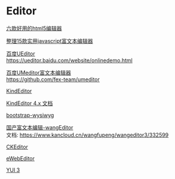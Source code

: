 Editor
===

[六款好用的html5编辑器](http://www.php.cn/div-tutorial-381329.html)  

[整理15款实用javascript富文本编辑器](https://blog.csdn.net/joycesunny/article/details/77837838)  


[百度UEditor](http://ueditor.baidu.com/website/)  
https://ueditor.baidu.com/website/onlinedemo.html  

[百度UMeditor富文本编辑器](https://ueditor.baidu.com/website/umeditor.html)  
https://github.com/fex-team/umeditor


[KindEditor](http://kindeditor.net/demo.php)  

[KindEditor 4.x 文档](http://kindeditor.net/doc.php)  

[bootstrap-wysiwyg ](http://www.bootcss.com/p/bootstrap-wysiwyg/)  

[国产富文本编辑-wangEditor](http://www.wangeditor.com/)  
文档: https://www.kancloud.cn/wangfupeng/wangeditor3/332599  

[CKEditor](http://ckeditor.com/demo)  

[eWebEditor](http://www.ewebeditor.net/demo/)  

[YUI 3](http://yuilibrary.com/)  

